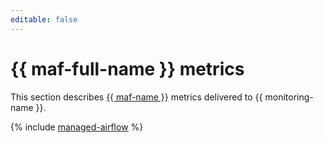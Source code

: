 ```yaml
---
editable: false
---
```


# {{ maf-full-name }} metrics


This section describes [{{ maf-name }}](../../managed-airflow/index.yaml) metrics delivered to {{ monitoring-name }}.

{% include [managed-airflow](../../_includes/monitoring/metrics-ref/managed-airflow.md) %}